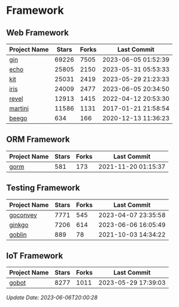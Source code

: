 # Framework

## Web Framework
| Project Name | Stars | Forks | Last Commit |
| ------------ | ----- | ----- | ----------- |
| [gin](https://github.com/gin-gonic/gin) | 69226 | 7505 | 2023-06-05 01:52:39 |
| [echo](https://github.com/labstack/echo) | 25805 | 2150 | 2023-05-31 05:53:33 |
| [kit](https://github.com/go-kit/kit) | 25031 | 2419 | 2023-05-29 21:23:33 |
| [iris](https://github.com/kataras/iris) | 24009 | 2477 | 2023-06-05 20:34:50 |
| [revel](https://github.com/revel/revel) | 12913 | 1415 | 2022-04-12 20:53:30 |
| [martini](https://github.com/go-martini/martini) | 11586 | 1131 | 2017-01-21 21:58:54 |
| [beego](https://github.com/astaxie/beego) | 634 | 166 | 2020-12-13 11:36:23 |

## ORM Framework
| Project Name | Stars | Forks | Last Commit |
| ------------ | ----- | ----- | ----------- |
| [gorm](https://github.com/jinzhu/gorm) | 581 | 173 | 2021-11-20 01:15:37 |

## Testing Framework
| Project Name | Stars | Forks | Last Commit |
| ------------ | ----- | ----- | ----------- |
| [goconvey](https://github.com/smartystreets/goconvey) | 7771 | 545 | 2023-04-07 23:35:58 |
| [ginkgo](https://github.com/onsi/ginkgo) | 7206 | 614 | 2023-06-06 16:05:49 |
| [goblin](https://github.com/franela/goblin) | 889 | 78 | 2021-10-03 14:34:22 |

## IoT Framework
| Project Name | Stars | Forks | Last Commit |
| ------------ | ----- | ----- | ----------- |
| [gobot](https://github.com/hybridgroup/gobot) | 8277 | 1011 | 2023-05-29 17:39:03 |

*Update Date: 2023-06-06T20:00:28*